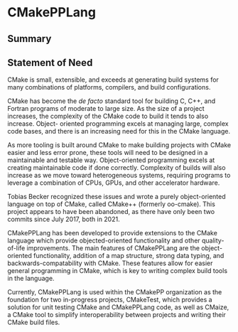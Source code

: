 <!--
  ~ Copyright 2023 CMakePP
  ~
  ~ Licensed under the Apache License, Version 2.0 (the "License");
  ~ you may not use this file except in compliance with the License.
  ~ You may obtain a copy of the License at
  ~
  ~ http://www.apache.org/licenses/LICENSE-2.0
  ~
  ~ Unless required by applicable law or agreed to in writing, software
  ~ distributed under the License is distributed on an "AS IS" BASIS,
  ~ WITHOUT WARRANTIES OR CONDITIONS OF ANY KIND, either express or implied.
  ~ See the License for the specific language governing permissions and
  ~ limitations under the License.
-->

# CMakePPLang

## Summary



## Statement of Need

CMake is small, extensible, and exceeds at generating build systems for many combinations of platforms, compilers, and build configurations.

CMake has become the *de facto* standard tool for building C, C++, and Fortran
programs of moderate to large size. As the size of a project increases, the
complexity of the CMake code to build it tends to also increase. Object-
oriented programming excels at managing large, complex code bases, and there
is an increasing need for this in the CMake language.

As more tooling is built around CMake to make building projects with CMake
easier and less error prone, these tools will need to be designed in a
maintainable and testable way. Object-oriented programming excels at creating
maintainable code if done correctly. Complexity of builds will also increase as
we move toward heterogeneous systems, requiring programs to leverage a
combination of CPUs, GPUs, and other accelerator hardware.

Tobias Becker recognized these issues and wrote a purely object-oriented
language on top of CMake, called CMake++ (formerly oo-cmake).
This project appears to have been abandoned, as there have only been two
commits since July 2017, both in 2021.

CMakePPLang has been developed to provide extensions to the CMake language
which provide objected-oriented functionality and other quality-of-life
improvements. The main features of CMakePPLang are the object-oriented
functionality, addition of a map structure, strong data typing, and 
backwards-compatability with CMake. These features allow for easier general
programming in CMake, which is key to writing complex build tools in the
language.

Currently, CMakePPLang is used within the CMakePP organization as the 
foundation for two in-progress projects, CMakeTest, which provides a solution
for unit testing CMake and CMakePPLang code, as well as CMaize, a CMake tool
to simplify interoperability between projects and writing their CMake
build files.
